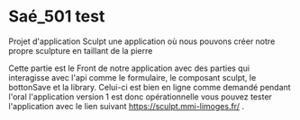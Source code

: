 # Saé_501 test
Projet d'application Sculpt une application où nous pouvons créer notre propre sculpture en taillant de la pierre 

Cette partie est le Front de notre application avec des parties qui interagisse avec l'api comme le formulaire, le composant sculpt, le bottonSave et la library.
Celui-ci est bien en ligne comme demandé pendant l'oral l'application version 1 est donc opérationnelle vous pouvez tester l'application avec le lien suivant https://sculpt.mmi-limoges.fr/ .
